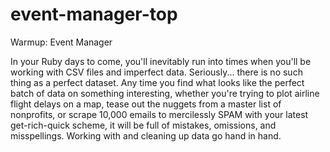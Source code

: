 # event-manager-top

Warmup: Event Manager

In your Ruby days to come, you'll inevitably run into times when you'll be working with CSV files and imperfect data. Seriously... there is no such thing as a perfect dataset. Any time you find what looks like the perfect batch of data on something interesting, whether you're trying to plot airline flight delays on a map, tease out the nuggets from a master list of nonprofits, or scrape 10,000 emails to mercilessly SPAM with your latest get-rich-quick scheme, it will be full of mistakes, omissions, and misspellings. Working with and cleaning up data go hand in hand.

